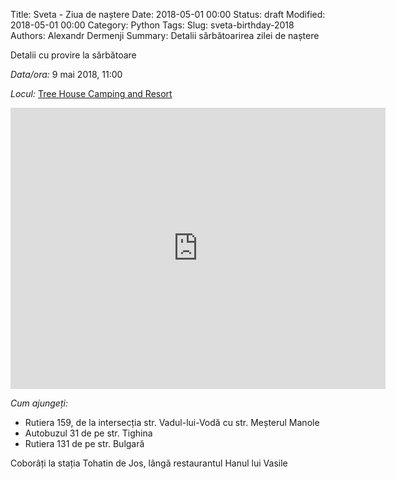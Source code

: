 Title: Sveta - Ziua de naștere
Date: 2018-05-01 00:00 
Status: draft
Modified: 2018-05-01 00:00
Category: 
Python Tags: 
Slug: sveta-birthday-2018 
Authors: Alexandr Dermenji 
Summary: Detalii sărbătoarirea zilei de naștere

Detalii cu provire la sărbătoare

*Data/ora:* 9 mai 2018, 11:00

*Locul:* [Tree House Camping and Resort](https://goo.gl/maps/4tc9dzJgmku)

<iframe src="https://www.google.com/maps/embed?pb=!1m18!1m12!1m3!1d10875.182470212209!2d28.909245258040354!3d47.044241203552424!2m3!1f0!2f0!3f0!3m2!1i1024!2i768!4f13.1!3m3!1m2!1s0x0%3A0xab270668ccc38da9!2sTree+House+Camping%26Resort!5e0!3m2!1sen!2s!4v1525768005764" width="600" height="450" frameborder="0" style="border:0" allowfullscreen></iframe>

*Cum ajungeți:* 

- Rutiera 159, de la intersecția str. Vadul-lui-Vodă cu str. Meșterul Manole
- Autobuzul 31 de pe str. Tighina
- Rutiera 131 de pe str. Bulgară

Coborâți la stația Tohatin de Jos, lângă restaurantul Hanul lui Vasile
